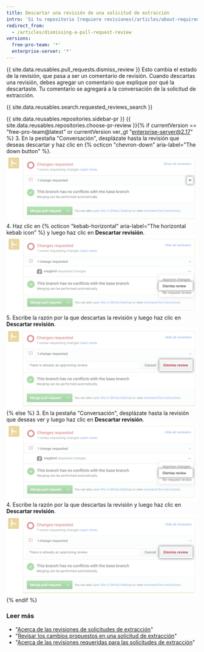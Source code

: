 ```yaml
---
title: Descartar una revisión de una solicitud de extracción
intro: 'Si tu repositorio [requiere revisiones(/articles/about-required-reviews-for-pull-requests), puedes descartar las revisiones de solicitudes de extracción que ya no son válidas o que no pueden ser aprobadas por el revisor.'
redirect_from:
  - /articles/dismissing-a-pull-request-review
versions:
  free-pro-team: '*'
  enterprise-server: '*'
---
```


{{ site.data.reusables.pull_requests.dismiss_review }}
Esto cambia el estado de la revisión, que pasa a ser un comentario de revisión. Cuando descartas una revisión, debes agregar un comentario que explique por qué la descartaste. Tu comentario se agregará a la conversación de la solicitud de extracción.

{{ site.data.reusables.search.requested_reviews_search }}

{{ site.data.reusables.repositories.sidebar-pr }}
{{ site.data.reusables.repositories.choose-pr-review }}{% if currentVersion == "free-pro-team@latest" or currentVersion ver_gt "enterprise-server@2.17" %}
3. En la pestaña "Conversación", desplázate hasta la revisión que deseas descartar y haz clic en {% octicon "chevron-down" aria-label="The down button" %}. ![Icono de comillas angulares en el cuadro de fusión](/assets/images/help/pull_requests/merge_box/pull-request-open-menu.png)
4. Haz clic en {% octicon "kebab-horizontal" aria-label="The horizontal kebab icon" %} y luego haz clic en **Descartar revisión**. ![Icono de kebab en el cuadro de fusión](/assets/images/help/pull_requests/merge_box/pull-request-dismiss-review.png)
5. Escribe la razón por la que descartas la revisión y luego haz clic en **Descartar revisión**. ![Botón Dismiss review (Descartar revisión)](/assets/images/help/pull_requests/merge_box/pull-request-dismiss-review-button.png)
{% else %}
3. En la pestaña "Conversación", desplázate hasta la revisión que deseas ver y luego haz clic en **Descartar revisión**. ![Opción para descartar una revisión](/assets/images/help/pull_requests/merge_box/pull-request-dismiss-review.png)
4. Escribe la razón por la que descartas la revisión y luego haz clic en **Descartar revisión**. ![Botón Dismiss review (Descartar revisión)](/assets/images/help/pull_requests/merge_box/pull-request-dismiss-review-button.png)
{% endif %}

### Leer más

- "[Acerca de las revisiones de solicitudes de extracción](/articles/about-pull-request-reviews)"
- "[Revisar los cambios propuestos en una solicitud de extracción](/articles/reviewing-proposed-changes-in-a-pull-request)"
- "[Acerca de las revisiones requeridas para las solicitudes de extracción](/articles/about-required-reviews-for-pull-requests)"
